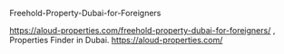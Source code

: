 Freehold-Property-Dubai-for-Foreigners
 
https://aloud-properties.com/freehold-property-dubai-for-foreigners/
,
Properties Finder in Dubai.
https://aloud-properties.com/

